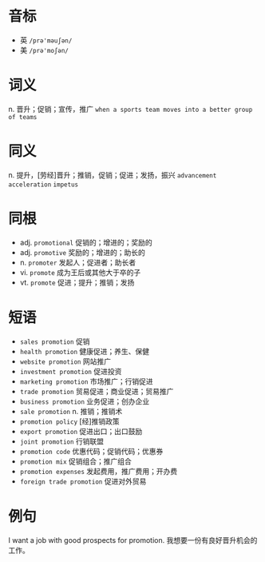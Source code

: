 # 音标

- 英 `/prə'məuʃən/`
- 美 `/prə'moʃən/`

# 词义

n. 晋升；促销；宣传，推广
`when a sports team moves into a better group of teams`

# 同义

n. 提升，[劳经]晋升；推销，促销；促进；发扬，振兴
`advancement` `acceleration` `impetus`

# 同根

- adj. `promotional` 促销的；增进的；奖励的
- adj. `promotive` 奖励的；增进的；助长的
- n. `promoter` 发起人；促进者；助长者
- vi. `promote` 成为王后或其他大于卒的子
- vt. `promote` 促进；提升；推销；发扬

# 短语

- `sales promotion` 促销
- `health promotion` 健康促进；养生、保健
- `website promotion` 网站推广
- `investment promotion` 促进投资
- `marketing promotion` 市场推广；行销促进
- `trade promotion` 贸易促进；商业促进；贸易推广
- `business promotion` 业务促进；创办企业
- `sale promotion` n. 推销；推销术
- `promotion policy` [经]推销政策
- `export promotion` 促进出口；出口鼓励
- `joint promotion` 行销联盟
- `promotion code` 优惠代码；促销代码；优惠券
- `promotion mix` 促销组合；推广组合
- `promotion expenses` 发起费用，推广费用；开办费
- `foreign trade promotion` 促进对外贸易

# 例句

I want a job with good prospects for promotion.
我想要一份有良好晋升机会的工作。


